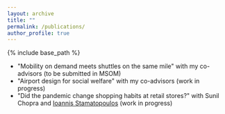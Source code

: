 ```yaml
---
layout: archive
title: ""
permalink: /publications/
author_profile: true
---
```


{% include base_path %}

* "Mobility on demand meets shuttles on the same mile" with my co-advisors (to be submitted in MSOM)
* "Airport design for social welfare" with my co-advisors (work in progress)
* "Did the pandemic change shopping habits at retail
stores?" with Sunil Chopra and [Ioannis Stamatopoulos](https://sites.utexas.edu/yannis-stamos/) (work in progress)

